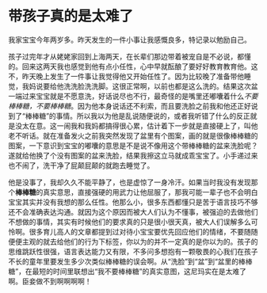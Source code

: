 # 带孩子真的是太难了

我家宝宝今年两岁多。昨天发生的一件小事让我感慨良多，特记录以勉励自己。

孩子过完年才从姥姥家回到上海两天，在长辈们那边带着被宠自是不必说，都懂的。回来这两天我也感觉到他有点小任性，心中早就酝酿了要好好教育教育他。这不，昨天晚上发生了一件事让我觉得他又开始任性了。因为比较晚了准备带他睡觉，我妈说要给他洗洗脸洗洗脚。这很正常啊，以前也都是这么洗的。结果这次盆一端过来宝宝就是不愿意洗，好话说尽也不行，最奇怪的是嘴里还嘟囔着什么*不要棒棒糖，不要棒棒糖*。因为他本身说话还不利索，而且要洗脸之前我和他还正好说到了“棒棒糖”的事情。所以我以为他是乱说随便说的，或者我听错了什么的反正就是没太在意。这一闹我和我妈都搞得很心累，估计着下一步就是直接硬上了，叫他老不听话。就在准备发火之前我突然发现了盆里有个图案，画的就是很像棒棒糖的图案，一下意识到宝宝的嘟囔的意思是不是说不像用这个带棒棒糖的盆来洗脸呢？遂就给他换了个没有图案的盆来洗脸，结果我擦这立马就成乖宝宝了。小手递过来也不闹了，洗干净了屁颠屁颠的就跑去睡觉了。

他是没事了，我却久久不能平静了，也是虚惊了一身冷汗。如果当时我没有发现那个**棒棒糖**的真实意思，直接强硬的用武力让他屈服了，那我可能一辈子也不会明白宝宝其实并没有我想的那么任性。他那么小，很多东西都懂只是苦于语言技巧不够还不会准确表达沟通。就因为这个原因而被大人们认为不懂事，被强迫的去做他们不想做的事情，其实有时候他们的要求真的只是很小很天真，被大人们误解多么可怜啊。很多育儿高人的文章都提到过对待小宝宝要优先回应他们的情绪，不要随随便便主观的就去给他们的行为下标签，你以为的并不一定真的是你以为的。孩子的思维跳跃性很强，语言表达能力又有限，不多问多想抱有一颗敬畏的心我们在孩子不长的童年里要发生多少次类似棒棒糖的误会啊。从“洗脸”到“盆”到“盆里的棒棒糖”，在最短的时间里联想出“我不要棒棒糖”的真实意图，这尼玛实在是太难了啊。臣妾做不到啊啊啊啊！